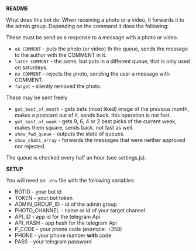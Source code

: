 **README**

What does this bot do:
When receiving a photo or a video, it forwards it to the admin group.
Depending on the command it does the following:

These must be send as a response to a message with a photo or video.
* `ok COMMENT` - puts the photo (or video) th the queue, sends the message to the author with the COMMENT in it.
* `later COMMENT` - the same, but puts in a different queue, that is only used on saturdays.
* `no COMMENT` - rejects the photo, sending the user a message with COMMENT.
* `forget` - silently removed the photo.

These may be sent freely
* `get_best_of_month` - gets bets (most liked) image of the previous month, makes a postcard out of it, sends back. this operation is not fast.
* `get_best_of_week` - gets 9, 6, 4 or 2 best picks of the current week, makes them square, sends back. not fast as well.
* `show_fwd_queue` - outputs the state of queues.
* `show_chats_array` - forwards the messages that were neither approved nor rejected.

The queue is checked every half an hour (see settings.js).

**SETUP**

You will need an `.env` file with the following variables:

* BOTID - your bot id
* TOKEN - your bot token
* ADMIN_GROUP_ID - id of the admin group
* PHOTO_CHANNEL - name or id of your target channel
* API_ID - app id for the telegram Api
* API_HASH - app hash for the telegram Api
* P_CODE - your phone code (example: +358)
* PHONE - your phone number **with** code
* PASS - your telegram password
